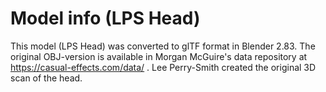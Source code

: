 # Model info (LPS Head)

This model (LPS Head) was converted to glTF format in Blender 2.83. The original OBJ-version is available in Morgan McGuire's data repository at https://casual-effects.com/data/ . Lee Perry-Smith created the original 3D scan of the head.